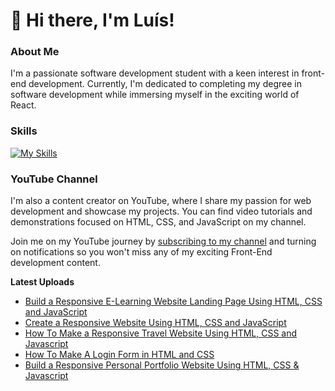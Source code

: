 # 👋 Hi there, I'm Luís!

### About Me

I'm a passionate software development student with a keen interest in front-end development. Currently, I'm dedicated to completing my degree in software development while immersing myself in the exciting world of React.

### Skills
[![My Skills](https://skillicons.dev/icons?i=html,css,js,sass,bootstrap,java,php,mysql,figma)](https://skillicons.dev)

### YouTube Channel

I'm also a content creator on YouTube, where I share my passion for web development and showcase my projects. You can find video tutorials and demonstrations focused on HTML, CSS, and JavaScript on my channel.

Join me on my YouTube journey by [subscribing to my channel](https://www.youtube.com/channel/UC4GaE82byhcbNS9UIzLzgKg) and turning on notifications so you won't miss any of my exciting Front-End development content.

**Latest Uploads**

<!-- YOUTUBE:START -->
- [Build a Responsive E-Learning Website Landing Page Using HTML, CSS and JavaScript](https://www.youtube.com/watch?v=DJtemYSX3HA)
- [Create a Responsive Website Using HTML, CSS and JavaScript](https://www.youtube.com/watch?v=yS1HYNwioE8)
- [How To Make a Responsive Travel Website Using HTML, CSS and Javascript](https://www.youtube.com/watch?v=7IDNxeoggLQ)
- [How To Make A Login Form in HTML and CSS](https://www.youtube.com/watch?v=wYirUiFcdHo)
- [Build a Responsive Personal Portfolio Website Using HTML, CSS &amp; Javascript](https://www.youtube.com/watch?v=jF10BNsHmr0)
<!-- YOUTUBE:END -->

<!--
**luissitoe/luissitoe** is a ✨ _special_ ✨ repository because its `README.md` (this file) appears on your GitHub profile.

Here are some ideas to get you started:

- 🔭 I’m currently working on ...
- 🌱 I’m currently learning ...
- 👯 I’m looking to collaborate on ...
- 🤔 I’m looking for help with ...
- 💬 Ask me about ...
- 📫 How to reach me: ...
- 😄 Pronouns: ...
- ⚡ Fun fact: ...
-->
